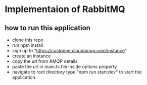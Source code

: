 # Implementaion of RabbitMQ 

## how to run this application
- clone this repo
- run npm install
- sign up to  "https://customer.cloudamqp.com/instance"
- create an instance
- copy the url from AMQP details
- paste the url in main.ts file inside options property 
- navigate to root directory type "npm run start:dev" to start the application
